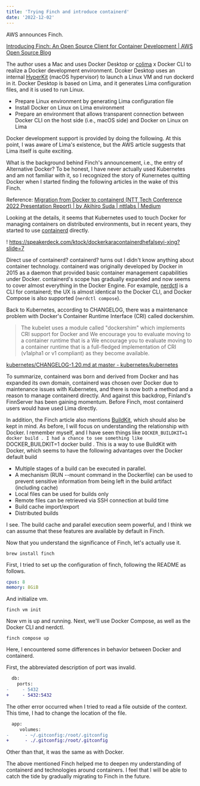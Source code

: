 ```yaml
---
title: 'Trying Finch and introduce containerd'
date: '2022-12-02'
---
```


AWS announces Finch.

[Introducing Finch: An Open Source Client for Container Development | AWS Open Source Blog](https://aws.amazon.com/jp/blogs/opensource/introducing-finch-an-open-source-client-for-container-development/)

The author uses a Mac and uses Docker Desktop or [colima](https://github.com/abiosoft/colima) x Docker CLI to realize a Docker development environment. Dcoker Desktop uses an internal [ HyperKit](https://github.com/moby/hyperkit) (macOS hypervisor) to launch a Linux VM and run dockerd in it. Docker Desktop is based on Lima, and it generates Lima configuration files, and it is used to run Linux.

- Prepare Linux environment by generating Lima configuration file
- Install Docker on Linux on Lima environment
- Prepare an environment that allows transparent connection between Docker CLI on the host side (i.e., macOS side) and Docker on Linux on Lima

Docker development support is provided by doing the following. At this point, I was aware of Lima's existence, but the AWS article suggests that Lima itself is quite exciting.

What is the background behind Finch's announcement, i.e., the entry of Alternative Docker? To be honest, I have never actually used Kubernetes and am not familiar with it, so I recognized the story of Kunernetes quitting Docker when I started finding the following articles in the wake of this Finch.

Reference: [Migration from Docker to containerd (NTT Tech Conference 2022 Presentation Report) | by Akihiro Suda | nttlabs | Medium](https://medium.com/nttlabs/docker-to-containerd-4f3a56e6f2b6)

Looking at the details, it seems that Kubernetes used to touch Docker for managing containers on distributed environments, but in recent years, they started to use [containerd](https://containerd.io/) directly.

! [](https://miro.medium.com/max/1400/1*HL7tRfSRwv8fLleLRDvDXQ.webp)
https://speakerdeck.com/ktock/dockerkaracontainerdhefalseyi-xing?slide=7

Direct use of containerd? containerd? turns out I didn't know anything about container technology.
containerd was originally developed by Docker in 2015 as a daemon that provided basic container management capabilities under Docker. containerd's scope has gradually expanded and now seems to cover almost everything in the Docker Engine. For example, [nerdctl](https://github.com/containerd/nerdctl) is a CLI for containerd; the UX is almost identical to the Docker CLI, and Docker Compose is also supported (`nerdctl compose`).

Back to Kubernetes, according to CHANGELOG, there was a maintenance problem with Docker's Container Runtime Interface (CRI) called dockershim.

> The kubelet uses a module called "dockershim" which implements CRI support for Docker and We encourage you to evaluate moving to a container runtime that is a We encourage you to evaluate moving to a container runtime that is a full-fledged implementation of CRI (v1alpha1 or v1 compliant) as they become available.

[kubernetes/CHANGELOG-1.20.md at master - kubernetes/kubernetes](https://github.com/kubernetes/kubernetes/blob/master/CHANGELOG/CHANGELOG-1.20.md#deprecation)

To summarize, containerd was born and derived from Docker and has expanded its own domain, containerd was chosen over Docker due to maintenance issues with Kubernetes, and there is now both a method and a reason to manage containerd directly. And against this backdrop, Finland's FinnServer has been gaining momentum. Before Finch, most containerd users would have used Lima directly.

In addition, the Finch article also mentions [BuildKit](https://github.com/moby/buildkit), which should also be kept in mind. As before, I will focus on understanding the relationship with Docker. I remember myself, and I have seen things like `DOCKER_BUILDKIT=1 docker build . I had a chance to see something like `DOCKER_BUILDKIT=1 docker build . This is a way to use BuildKit with Docker, which seems to have the following advantages over the Docker default build

- Multiple stages of a build can be executed in parallel.
- A mechanism (RUN --mount command in the Dockerfile) can be used to prevent sensitive information from being left in the build artifact (including cache)
- Local files can be used for builds only
- Remote files can be retrieved via SSH connection at build time
- Build cache import/export
- Distributed builds

I see. The build cache and parallel execution seem powerful, and I think we can assume that these features are available by default in Finch.

Now that you understand the significance of Finch, let's actually use it.

```
brew install finch
```

First, I tried to set up the configuration of finch, following the README as follows.

```yaml:~/.finch/finch.yaml
cpus: 8
memory: 8GiB
```

And initialize vm.

```
finch vm init
```

Now vm is up and running.
Next, we'll use Docker Compose, as well as the Docker CLI and nerdctl.

```
finch compose up
```

Here, I encountered some differences in behavior between Docker and containerd.

First, the abbreviated description of port was invalid.

```diff yaml:compose.yaml
  db:
    ports:
-     - 5432
+     - 5432:5432
```

The other error occurred when I tried to read a file outside of the context. This time, I had to change the location of the file.

```diff yaml:compose.yaml
  app:
     volumes:
-      - ~/.gitconfig:/root/.gitconfig
+      - ./.gitconfig:/root/.gitconfig
```

Other than that, it was the same as with Docker.

The above mentioned Finch helped me to deepen my understanding of containerd and technologies around containers. I feel that I will be able to catch the tide by gradually migrating to Finch in the future.
